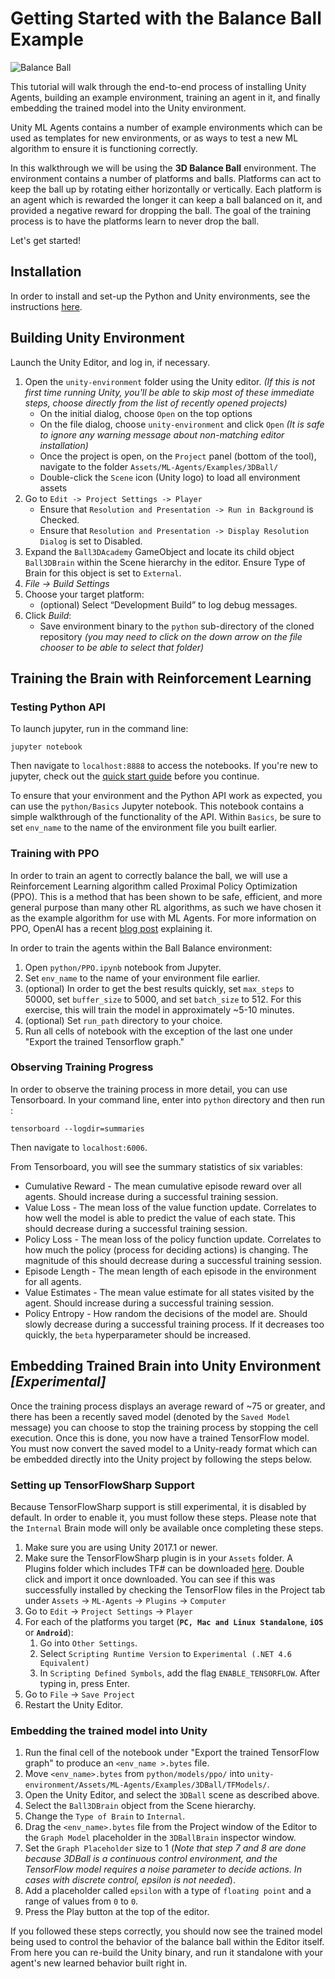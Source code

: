 # Getting Started with the Balance Ball Example

![Balance Ball](../images/balance.png)

This tutorial will walk through the end-to-end process of installing Unity Agents, building an example environment, training an agent in it, and finally embedding the trained model into the Unity environment.

Unity ML Agents contains a number of example environments which can be used as templates for new environments, or as ways to test a new ML algorithm to ensure it is functioning correctly.

In this walkthrough we will be using the **3D Balance Ball** environment. The environment contains a number of platforms and balls. Platforms can act to keep the ball up by rotating either horizontally or vertically. Each platform is an agent which is rewarded the longer it can keep a ball balanced on it, and provided a negative reward for dropping the ball. The goal of the training process is to have the platforms learn to never drop the ball.

Let's get started!

## Installation

In order to install and set-up the Python and Unity environments, see the instructions [here](installation.md).

## Building Unity Environment
Launch the Unity Editor, and log in, if necessary.

1. Open the `unity-environment` folder using the Unity editor.  *(If this is not first time running Unity, you'll be able to skip most of these immediate steps, choose directly from the list of recently opened projects)*
    - On the initial dialog, choose `Open` on the top options
    - On the file dialog, choose `unity-environment` and click `Open` *(It is safe to ignore any warning message about non-matching editor installation)*
    - Once the project is open, on the `Project` panel (bottom of the tool), navigate to the folder `Assets/ML-Agents/Examples/3DBall/`
    - Double-click the `Scene` icon (Unity logo) to load all environment assets
2. Go to `Edit -> Project Settings -> Player`
    - Ensure that `Resolution and Presentation -> Run in Background` is Checked.
    - Ensure that `Resolution and Presentation -> Display Resolution Dialog` is set to Disabled.
3. Expand the `Ball3DAcademy` GameObject and locate its child object `Ball3DBrain` within the Scene hierarchy in the editor. Ensure Type of Brain for this object is set to `External`.
4. *File -> Build Settings*
5. Choose your target platform:
    - (optional) Select “Development Build” to log debug messages.
6. Click *Build*:
    - Save environment binary to the `python` sub-directory of the cloned repository *(you may need to click on the down arrow on the file chooser to be able to select that folder)*

## Training the Brain with Reinforcement Learning

### Testing Python API

To launch jupyter, run in the command line:

`jupyter notebook`

Then navigate to `localhost:8888` to access the notebooks. If you're new to jupyter, check out the [quick start guide](https://jupyter-notebook-beginner-guide.readthedocs.io/en/latest/execute.html) before you continue.

To ensure that your environment and the Python API work as expected, you can use the `python/Basics` Jupyter notebook. This notebook contains a simple walkthrough of the functionality of the API. Within `Basics`, be sure to set `env_name` to the name of the environment file you built earlier.

### Training with PPO
In order to train an agent to correctly balance the ball, we will use a Reinforcement Learning algorithm called Proximal Policy Optimization (PPO). This is a method that has been shown to be safe, efficient, and more general purpose than many other RL algorithms, as such we have chosen it as the example algorithm for use with ML Agents. For more information on PPO, OpenAI has a recent [blog post](https://blog.openai.com/openai-baselines-ppo/) explaining it.

In order to train the agents within the Ball Balance environment:

1. Open `python/PPO.ipynb` notebook from Jupyter.
2. Set `env_name` to the name of your environment file earlier.
3. (optional) In order to get the best results quickly, set `max_steps` to 50000, set `buffer_size` to 5000, and set `batch_size` to 512.  For this exercise, this will train the model in approximately ~5-10 minutes.
4. (optional) Set `run_path` directory to your choice.
5. Run all cells of notebook with the exception of the last one under "Export the trained Tensorflow graph."

### Observing Training Progress
In order to observe the training process in more detail, you can use Tensorboard.
In your command line, enter into `python` directory and then run :

`tensorboard --logdir=summaries`

Then navigate to `localhost:6006`.

From Tensorboard, you will see the summary statistics of six variables:
* Cumulative Reward - The mean cumulative episode reward over all agents. Should increase during a successful training session.
* Value Loss - The mean loss of the value function update. Correlates to how well the model is able to predict the value of each state. This should decrease during a successful training session.
* Policy Loss - The mean loss of the policy function update. Correlates to how much the policy (process for deciding actions) is changing. The magnitude of this should decrease during a successful training session.
* Episode Length - The mean length of each episode in the environment for all agents.
* Value Estimates - The mean value estimate for all states visited by the agent. Should increase during a successful training session.
* Policy Entropy - How random the decisions of the model are. Should slowly decrease during a successful training process. If it decreases too quickly, the `beta` hyperparameter should be increased.

## Embedding Trained Brain into Unity Environment _[Experimental]_
Once the training process displays an average reward of ~75 or greater, and there has been a recently saved model (denoted by the `Saved Model` message) you can choose to stop the training process by stopping the cell execution. Once this is done, you now have a trained TensorFlow model. You must now convert the saved model to a Unity-ready format which can be embedded directly into the Unity project by following the steps below.

### Setting up TensorFlowSharp Support
Because TensorFlowSharp support is still experimental, it is disabled by default. In order to enable it, you must follow these steps. Please note that the `Internal` Brain mode will only be available once completing these steps.

1. Make sure you are using Unity 2017.1 or newer.
2. Make sure the TensorFlowSharp plugin is in your `Assets` folder. A Plugins folder which includes TF# can be downloaded [here](https://s3.amazonaws.com/unity-agents/0.2/TFSharpPlugin.unitypackage). Double click and import it once downloaded.  You can see if this was successfully installed by checking the TensorFlow files in the Project tab under `Assets` -> `ML-Agents` -> `Plugins` -> `Computer`
3. Go to `Edit` -> `Project Settings` -> `Player`
4. For each of the platforms you target (**`PC, Mac and Linux Standalone`**, **`iOS`** or **`Android`**):
	1. Go into `Other Settings`.
	2. Select `Scripting Runtime Version` to `Experimental (.NET 4.6 Equivalent)`
	3. In `Scripting Defined Symbols`, add the flag `ENABLE_TENSORFLOW`.  After typing in, press Enter.
5. Go to `File` -> `Save Project`
6. Restart the Unity Editor.

### Embedding the trained model into Unity

1. Run the final cell of the notebook under "Export the trained TensorFlow graph" to produce an `<env_name >.bytes` file.
2. Move `<env_name>.bytes` from `python/models/ppo/` into `unity-environment/Assets/ML-Agents/Examples/3DBall/TFModels/`.
3. Open the Unity Editor, and select the `3DBall` scene as described above.
4. Select the `Ball3DBrain` object from the Scene hierarchy.
5. Change the `Type of Brain` to `Internal`.
6. Drag the `<env_name>.bytes` file from the Project window of the Editor to the `Graph Model` placeholder in the `3DBallBrain` inspector window.
7. Set the `Graph Placeholder` size to 1 (_Note that step 7 and 8 are done because 3DBall is a continuous control environment, and the TensorFlow model requires a noise parameter to decide actions. In cases with discrete control, epsilon is not needed_).
8. Add a placeholder called `epsilon` with a type of `floating point` and a range of values from `0` to `0`.
9. Press the Play button at the top of the editor.

If you followed these steps correctly, you should now see the trained model being used to control the behavior of the balance ball within the Editor itself. From here you can re-build the Unity binary, and run it standalone with your agent's new learned behavior built right in.

